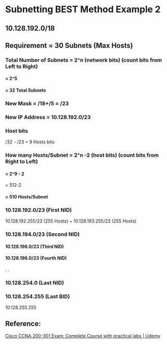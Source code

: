 # Subnetting BEST Method Example 2

## 10.128.192.0/18

## Requirement = 30 Subnets \(Max Hosts\)

### Total Number of Subnets = 2^n \(network bits\) \(count bits from Left to Right\)

#### = 2^5

#### = 32 Total Subnets

### New Mask = /18+/5 = /23

### New IP Address = 10.128.192.0/23

### Host bits

/32 - /23 = 9 Hosts bits

### How many Hosts/Subnet = 2^n -2 \(host bits\) \(count bits from Right to Left\)

#### = 2^9 - 2

= 512-2

#### = 510 Hosts/Subnet

### 10.128.192.0/23 \(First NID\)

10.128.192.255/23 \(255 Hosts\) + 10.128.193.255/23 \(255 Hosts\)

### 10.128.194.0/23 \(Second NID\)

#### 10.128.196.0/23 \(Third NID\)

#### 10.128.196.0/23 \(Fourth NID\)

. .

### 10.128.254.0 \(Last NID\)

### 10.128.254.255 \(Last BID\)

10.128.255.255

## Reference:

[Cisco CCNA 200-301 Exam: Complete Course with practical labs \| Udemy](https://www.udemy.com/course/cisco-ccent-icnd1-100-105-complete-course-sims-and-gns3/learn/lecture/6087502#overview)

